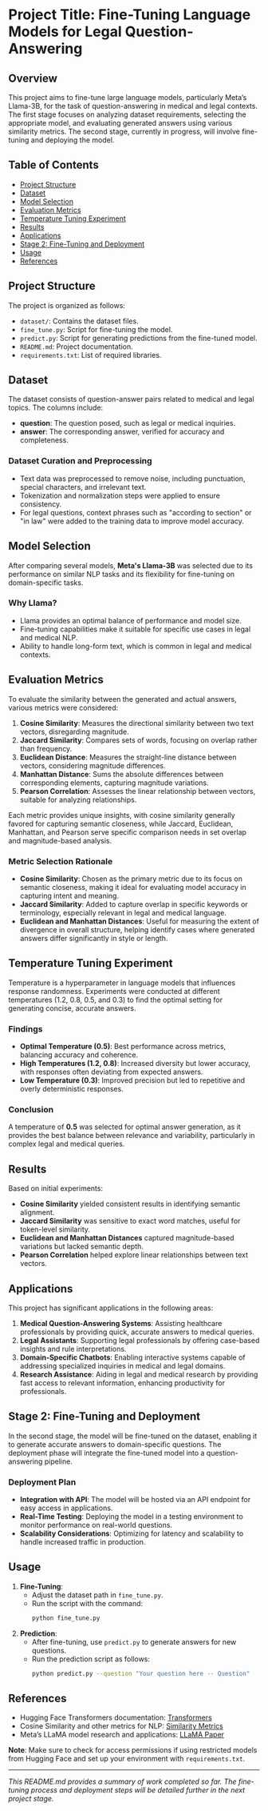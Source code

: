 # Project Title: Fine-Tuning Language Models for Legal Question-Answering

## Overview
This project aims to fine-tune large language models, particularly Meta’s Llama-3B, for the task of question-answering in medical and legal contexts. The first stage focuses on analyzing dataset requirements, selecting the appropriate model, and evaluating generated answers using various similarity metrics. The second stage, currently in progress, will involve fine-tuning and deploying the model.

## Table of Contents
- [Project Structure](#project-structure)
- [Dataset](#dataset)
- [Model Selection](#model-selection)
- [Evaluation Metrics](#evaluation-metrics)
- [Temperature Tuning Experiment](#temperature-tuning-experiment)
- [Results](#results)
- [Applications](#applications)
- [Stage 2: Fine-Tuning and Deployment](#stage-2-fine-tuning-and-deployment)
- [Usage](#usage)
- [References](#references)

## Project Structure
The project is organized as follows:
- `dataset/`: Contains the dataset files.
- `fine_tune.py`: Script for fine-tuning the model.
- `predict.py`: Script for generating predictions from the fine-tuned model.
- `README.md`: Project documentation.
- `requirements.txt`: List of required libraries.

## Dataset
The dataset consists of question-answer pairs related to medical and legal topics. The columns include:
- **question**: The question posed, such as legal or medical inquiries.
- **answer**: The corresponding answer, verified for accuracy and completeness.

### Dataset Curation and Preprocessing
- Text data was preprocessed to remove noise, including punctuation, special characters, and irrelevant text.
- Tokenization and normalization steps were applied to ensure consistency.
- For legal questions, context phrases such as "according to section" or "in law" were added to the training data to improve model accuracy.

## Model Selection
After comparing several models, **Meta's Llama-3B** was selected due to its performance on similar NLP tasks and its flexibility for fine-tuning on domain-specific tasks.

### Why Llama?
- Llama provides an optimal balance of performance and model size.
- Fine-tuning capabilities make it suitable for specific use cases in legal and medical NLP.
- Ability to handle long-form text, which is common in legal and medical contexts.

## Evaluation Metrics
To evaluate the similarity between the generated and actual answers, various metrics were considered:
1. **Cosine Similarity**: Measures the directional similarity between two text vectors, disregarding magnitude.
2. **Jaccard Similarity**: Compares sets of words, focusing on overlap rather than frequency.
3. **Euclidean Distance**: Measures the straight-line distance between vectors, considering magnitude differences.
4. **Manhattan Distance**: Sums the absolute differences between corresponding elements, capturing magnitude variations.
5. **Pearson Correlation**: Assesses the linear relationship between vectors, suitable for analyzing relationships.

Each metric provides unique insights, with cosine similarity generally favored for capturing semantic closeness, while Jaccard, Euclidean, Manhattan, and Pearson serve specific comparison needs in set overlap and magnitude-based analysis.

### Metric Selection Rationale
- **Cosine Similarity**: Chosen as the primary metric due to its focus on semantic closeness, making it ideal for evaluating model accuracy in capturing intent and meaning.
- **Jaccard Similarity**: Added to capture overlap in specific keywords or terminology, especially relevant in legal and medical language.
- **Euclidean and Manhattan Distances**: Useful for measuring the extent of divergence in overall structure, helping identify cases where generated answers differ significantly in style or length.

## Temperature Tuning Experiment
Temperature is a hyperparameter in language models that influences response randomness. Experiments were conducted at different temperatures (1.2, 0.8, 0.5, and 0.3) to find the optimal setting for generating concise, accurate answers. 

### Findings
- **Optimal Temperature (0.5)**: Best performance across metrics, balancing accuracy and coherence.
- **High Temperatures (1.2, 0.8)**: Increased diversity but lower accuracy, with responses often deviating from expected answers.
- **Low Temperature (0.3)**: Improved precision but led to repetitive and overly deterministic responses.

### Conclusion
A temperature of **0.5** was selected for optimal answer generation, as it provides the best balance between relevance and variability, particularly in complex legal and medical queries.

## Results
Based on initial experiments:
- **Cosine Similarity** yielded consistent results in identifying semantic alignment.
- **Jaccard Similarity** was sensitive to exact word matches, useful for token-level similarity.
- **Euclidean and Manhattan Distances** captured magnitude-based variations but lacked semantic depth.
- **Pearson Correlation** helped explore linear relationships between text vectors.

## Applications
This project has significant applications in the following areas:
1. **Medical Question-Answering Systems**: Assisting healthcare professionals by providing quick, accurate answers to medical queries.
2. **Legal Assistants**: Supporting legal professionals by offering case-based insights and rule interpretations.
3. **Domain-Specific Chatbots**: Enabling interactive systems capable of addressing specialized inquiries in medical and legal domains.
4. **Research Assistance**: Aiding in legal and medical research by providing fast access to relevant information, enhancing productivity for professionals.

## Stage 2: Fine-Tuning and Deployment
In the second stage, the model will be fine-tuned on the dataset, enabling it to generate accurate answers to domain-specific questions. The deployment phase will integrate the fine-tuned model into a question-answering pipeline.

### Deployment Plan
- **Integration with API**: The model will be hosted via an API endpoint for easy access in applications.
- **Real-Time Testing**: Deploying the model in a testing environment to monitor performance on real-world questions.
- **Scalability Considerations**: Optimizing for latency and scalability to handle increased traffic in production.

## Usage
1. **Fine-Tuning**:
   - Adjust the dataset path in `fine_tune.py`.
   - Run the script with the command:
     ```bash
     python fine_tune.py
     ```
2. **Prediction**:
   - After fine-tuning, use `predict.py` to generate answers for new questions.
   - Run the prediction script as follows:
     ```bash
     python predict.py --question "Your question here -- Question"
     ```

## References
- Hugging Face Transformers documentation: [Transformers](https://huggingface.co/docs/transformers/)
- Cosine Similarity and other metrics for NLP: [Similarity Metrics](https://medium.com/analytics-vidhya/)
- Meta’s LLaMA model research and applications: [LLaMA Paper](https://arxiv.org/abs/2302.10149)

**Note**: Make sure to check for access permissions if using restricted models from Hugging Face and set up your environment with `requirements.txt`.

---

*This README.md provides a summary of work completed so far. The fine-tuning process and deployment steps will be detailed further in the next project stage.*
